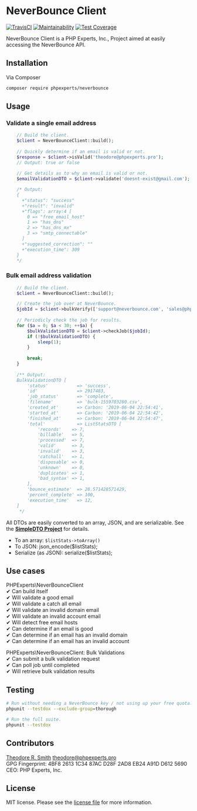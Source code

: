 # NeverBounce Client

[![TravisCI](https://travis-ci.org/phpexpertsinc/NeverBounce.svg?branch=master)](https://travis-ci.org/phpexpertsinc/NeverBounce)
[![Maintainability](https://api.codeclimate.com/v1/badges/aa7f52a1d1afbf383904/maintainability)](https://codeclimate.com/github/phpexpertsinc/NeverBounce/maintainability)
[![Test Coverage](https://api.codeclimate.com/v1/badges/aa7f52a1d1afbf383904/test_coverage)](https://codeclimate.com/github/phpexpertsinc/NeverBounce/test_coverage)

NeverBounce Client is a PHP Experts, Inc., Project aimed at easily accessing the NeverBounce API.

## Installation

Via Composer

```bash
composer require phpexperts/neverbounce
```

## Usage

### Validate a single email address
```php
    // Build the client.
    $client = NeverBounceClient::build();
    
    // Quickly determine if an email is valid or not.
    $response = $client->isValid('theodore@phpexperts.pro');
    // Output: true or false
    
    // Get details as to why an email is valid or not.
    $emailValidationDTO = $client->validate('doesnt-exist@gmail.com');

    /* Output: 
    {
      +"status": "success"
      +"result": "invalid"
      +"flags": array:4 [
        0 => "free_email_host"
        1 => "has_dns"
        2 => "has_dns_mx"
        3 => "smtp_connectable"
      ]
      +"suggested_correction": ""
      +"execution_time": 309
    }
    */
```

### Bulk email address validation
```php
    // Build the client.
    $client = NeverBounceClient::build();

    // Create the job over at NeverBounce.
    $jobId = $client->bulkVerify(['support@neverbounce.com', 'sales@phpexperts.pro']);
    
    // Periodicly check the job for results.
    for ($a = 0; $a < 30; ++$a) {
        $bulkValidationDTO = $client->checkJob($jobId);
        if (!$bulkValidationDTO) {
            sleep(1);
        }
        
        break;
    }
    
    /** Output:
    BulkValidationDTO [
        'status'           => 'success',
        'id'               => 2917483,
        'job_status'       => 'complete',
        'filename'         => 'bulk-1559703280.csv',
        'created_at'       => Carbon: '2019-06-04 22:54:41',
        'started_at'       => Carbon: '2019-06-04 22:54:42',
        'finished_at'      => Carbon: '2019-06-04 22:54:47',
        'total'            => ListStatsDTO [
            'records'    => 7,
            'billable'   => 5,
            'processed'  => 7,
            'valid'      => 3,
            'invalid'    => 3,
            'catchall'   => 1,
            'disposable' => 0,
            'unknown'    => 0,
            'duplicates' => 1,
            'bad_syntax' => 1,
        ],
        'bounce_estimate'  => 28.571428571429,
        'percent_complete' => 100,
        'execution_time'   => 12,
    ]
     */
```

All DTOs are easily converted to an array, JSON, and are serializable.
See the [**SimpleDTO Project**](http://github.com/phpexpertsinc/SimpleDTO) for details.

* To an array: `$listStats->toArray()`
* To JSON: json_encode($listStats);
* Serialize (as JSON): serialize($listStats);

## Use cases

PHPExperts\NeverBounceClient  
 ✔ Can build itself  
 ✔ Will validate a good email  
 ✔ Will validate a catch all email  
 ✔ Will validate an invalid domain email  
 ✔ Will validate an invalid account email  
 ✔ Will detect free email hosts  
 ✔ Can determine if an email is good  
 ✔ Can determine if an email has an invalid domain  
 ✔ Can determine if an email has an invalid account  

PHPExperts\NeverBounceClient: Bulk Validations  
 ✔ Can submit a bulk validation request  
 ✔ Can poll job until completed  
 ✔ Will retrieve bulk validation results  

## Testing

```bash
# Run without needing a NeverBounce key / not using up your free quota.
phpunit --testdox --exclude-group=thorough

# Run the full suite.
phpunit --testdox 
```

## Contributors

[Theodore R. Smith](https://www.phpexperts.pro/]) <theodore@phpexperts.pro>  
GPG Fingerprint: 4BF8 2613 1C34 87AC D28F  2AD8 EB24 A91D D612 5690  
CEO: PHP Experts, Inc.

## License

MIT license. Please see the [license file](LICENSE) for more information.
